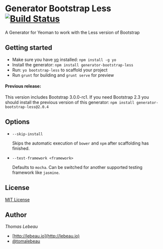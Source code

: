 # Generator Bootstrap Less [![Build Status](https://travis-ci.org/Thomas-Lebeau/generator-bootstrap-less.png?branch=master)](https://travis-ci.org/Thomas-Lebeau/generator-bootstrap-less)
A Generator for Yeoman to work with the Less version of Bootstrap


## Getting started
- Make sure you have [yo](https://github.com/yeoman/yo) installed:
    `npm install -g yo`
- Install the generator: `npm install generator-bootstrap-less`
- Run: `yo bootstrap-less` to scaffold your project
- Run `grunt` for building and `grunt serve` for preview

#### Previous release:
This version includes Bootstrap 3.0.0-rc1. If you need Bootstrap 2.3 you should install the previous version of this generator: `npm install generator-bootstrap-less@2.0.4`


## Options

* `--skip-install`

  Skips the automatic execution of `bower` and `npm` after scaffolding has finished.

* `--test-framework <framework>`

  Defaults to `mocha`. Can be switched for another supported testing framework like `jasmine`.


## License
[MIT License](http://en.wikipedia.org/wiki/MIT_License)


## Author
*Thomas Lebeau*

* [http://lebeau.io](http://lebeau.io)
* [@tomalebeau](http://twitter.com/tomalebeau)
